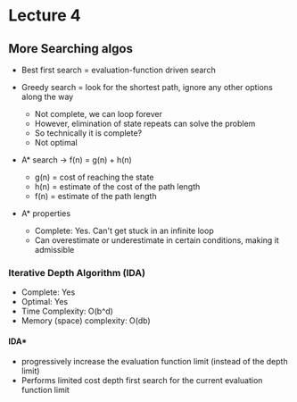 # Lecture 4

## More Searching algos

* Best first search = evaluation-function driven search
* Greedy search = look for the shortest path, ignore any other options along the way
  * Not complete, we can loop forever
  * However, elimination of state repeats can solve the problem
  * So technically it is complete?
  * Not optimal
 
* A* search -> f(n) = g(n) + h(n)
  * g(n) = cost of reaching the state
  * h(n) = estimate of the cost of the path length
  * f(n) = estimate of the path length
 
* A* properties
  * Complete: Yes. Can't get stuck in an infinite loop
  * Can overestimate or underestimate in certain conditions, making it admissible
 
### Iterative Depth Algorithm (IDA)

* Complete: Yes
* Optimal: Yes
* Time Complexity: O(b^d)
* Memory (space) complexity: O(db)

#### IDA*

* progressively increase the evaluation function limit (instead of the depth limit)
* Performs limited cost depth first search for the current evaluation function limit
